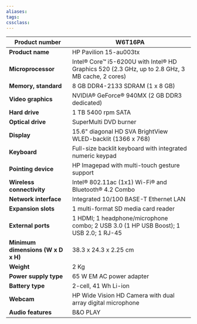 ```yaml
---
aliases:
tags: 
cssclass:
---
```



| **Product number**                 | W6T16PA                                                                                         |
| ---------------------------------- | ----------------------------------------------------------------------------------------------- |
| **Product name**                   | HP Pavilion 15-au003tx                                                                          |
| **Microprocessor**                 | Intel® Core™ i5-6200U with Intel® HD Graphics 520 (2.3 GHz, up to 2.8 GHz, 3 MB cache, 2 cores) |
| **Memory, standard**               | 8 GB DDR4-2133 SDRAM (1 x 8 GB)                                                                 |
| **Video graphics**                 | NVIDIA® GeForce® 940MX (2 GB DDR3 dedicated)                                                    |
| **Hard drive**                     | 1 TB 5400 rpm SATA                                                                              |
| **Optical drive**                  | SuperMulti DVD burner                                                                           |
| **Display**                        | 15.6" diagonal HD SVA BrightView WLED-backlit (1366 x 768)                                      |
| **Keyboard**                       | Full-size backlit keyboard with integrated numeric keypad                                       |
| **Pointing device**                | HP Imagepad with multi-touch gesture support                                                    |
| **Wireless connectivity**          | Intel® 802.11ac (1x1) Wi-Fi® and Bluetooth® 4.2 Combo                                           |
| **Network interface**              | Integrated 10/100 BASE-T Ethernet LAN                                                           |
| **Expansion slots**                | 1 multi-format SD media card reader                                                             |
| **External ports**                 | 1 HDMI; 1 headphone/microphone combo; 2 USB 3.0 (1 HP USB Boost); 1 USB 2.0; 1 RJ-45            |
| **Minimum dimensions (W x D x H)** | 38.3 x 24.3 x 2.25 cm                                                                           |
| **Weight**                         | 2 Kg                                                                                            |
| **Power supply type**              | 65 W EM AC power adapter                                                                        |
| **Battery type**                   | 2-cell, 41 Wh Li-ion                                                                            |
| **Webcam**                         | HP Wide Vision HD Camera with dual array digital microphone                                     |
| **Audio features**                 | B&O PLAY                                                                                                |

